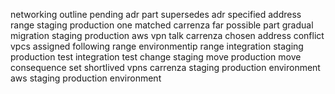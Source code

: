 networking outline pending adr part supersedes adr specified address range staging production one matched carrenza far possible part gradual migration staging production aws vpn talk carrenza chosen address conflict vpcs assigned following range environmentip range integration staging production test integration test change staging move production move consequence set shortlived vpns carrenza staging production environment aws staging production environment